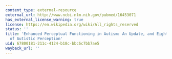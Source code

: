 ```yaml
---
content_type: external-resource
external_url: http://www.ncbi.nlm.nih.gov/pubmed/16453071
has_external_license_warning: true
license: https://en.wikipedia.org/wiki/All_rights_reserved
status: ''
title: 'Enhanced Perceptual Functioning in Autism: An Update, and Eight Principles
  of Autistic Perception'
uid: 67800181-211c-4124-b18c-bbc6c7bb7ae5
wayback_url: ''
---
```

